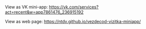 View as VK mini-app: https://vk.com/services?act=recent&w=app7861476_236915192

View as web page: https://ntdv.github.io/vezdecod-vizitka-miniapp/
